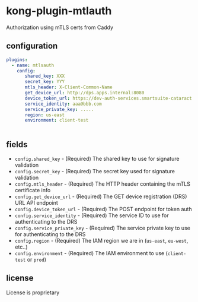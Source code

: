 # kong-plugin-mtlauth

Authorization using mTLS certs from Caddy

## configuration

```yaml
plugins:
  - name: mtlsauth
    config:
       shared_key: XXX
       secret_key: YYY
       mtls_header: X-Client-Common-Name
       get_device_url: http://dps.apps.internal:8080
       device_token_url: https://dev-auth-services.smartsuite-cataract.com//authorize/oauth2/token
       service_identity: aaa@bbb.com
       service_private_key: .....
       region: us-east
       environment: client-test
       
```

## fields

* `config.shared_key` - (Required) The shared key to use for signature validation
* `config.secret_key` - (Required) The secret key used for signature validation
* `config.mtls_header` - (Required) The HTTP header containing the mTLS certificate info
* `config.get_device_url` - (Required) The GET device registration (DRS) URL API endpoint
* `config.device_token_url` - (Required) The POST endpoint for token auth
* `config.service_identity` - (Required) The service ID to use for authenticating to the DRS
* `config.service_private_key` - (Required) The service private key to use for authenticating to the DRS
* `config.region` - (Required) The IAM region we are in (`us-east`, `eu-west`, etc..)
* `config.environment` - (Required) The IAM environment to use (`client-test` or `prod`)
## license

License is proprietary
